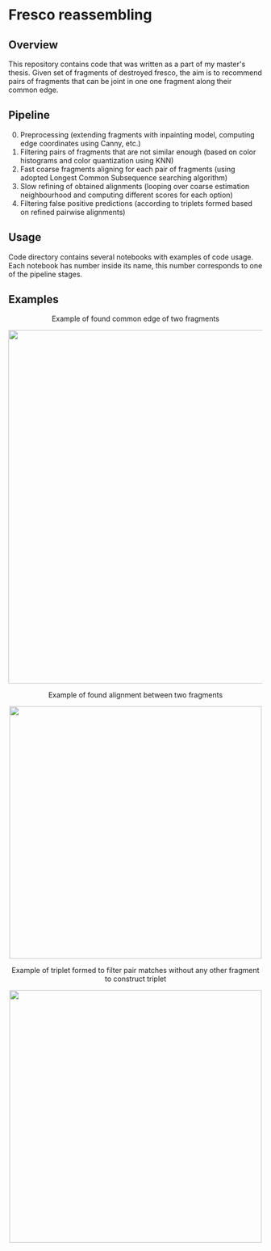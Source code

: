 # Fresco reassembling
## Overview
This repository contains code that was written as a part of my master's thesis.
Given set of fragments of destroyed fresco, the aim is to recommend pairs of fragments that can be joint in one one fragment along their common edge.

## Pipeline
0) Preprocessing (extending fragments with inpainting model, computing edge coordinates using Canny, etc.)
1) Filtering pairs of fragments that are not similar enough (based on color histograms and color quantization using KNN)
2) Fast coarse fragments aligning for each pair of fragments (using adopted Longest Common Subsequence searching algorithm)
3) Slow refining of obtained alignments (looping over coarse estimation neighbourhood and computing different scores for each option)
4) Filtering false positive predictions (according to triplets formed based on refined pairwise alignments)

## Usage
Code directory contains several notebooks with examples of code usage. Each notebook has number inside its name, this number corresponds to one of the pipeline stages.

## Examples
<p align="center">
  Example of found common edge of two fragments
</p>
<p align="center">
  <img src="https://github.com/Ippolitov2909/fresco-reassembling/blob/main/illustrations/example_common_edge.png" width="700">
</p>


<p align="center">
  Example of found alignment between two fragments
</p>
<p align="center">
  <img src="https://github.com/Ippolitov2909/fresco-reassembling/blob/main/illustrations/example_refined.png" width="500">
</p>


<p align="center">
  Example of triplet formed to filter pair matches without any other fragment to construct triplet
</p>
<p align="center">
  <img src="https://github.com/Ippolitov2909/fresco-reassembling/blob/main/illustrations/example_triplet.png" width="500">
</p>
